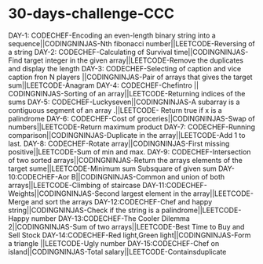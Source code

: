 # 30-days-challenge-CCC
DAY-1: CODECHEF-Encoding an even-length binary string into a sequence||CODINGNINJAS-Nth fibonacci number||LEETCODE-Reversing of a string
DAY-2: CODECHEF-Calculating of Survival time||CODINGNINJAS-Find target integer in the given array||LEETCODE-Remove the duplicates and display the length
DAY-3: CODECHEF-Selecting of caption and vice caption fron N players ||CODINGNINJAS-Pair of arrays that gives the target sum||LEETCODE-Anagram
DAY-4: CODECHEF-Chefintro || CODINGNINJAS-Sorting of an array||LEETCODE-Returning indices of the sums
DAY-5: CODECHEF-Luckyseven||CODINGNINJAS-A subarray is a contiguous segment of an array .||LEETCODE- Return true if x is a 
palindrome
DAY-6: CODECHEF-Cost of groceries||CODINGNINJAS-Swap of numbers||LEETCODE-Return maximum product
DAY-7: CODECHEF-Running comparison||CODINGNINJAS-Duplicate in the array||LEETCODE-Add 1 to last.
DAY-8: CODECHEF-Rotate array||CODINGNINJAS-First missing positive||LEETCODE-Sum of min and max.
DAY-9: CODECHEF-Intersection of two sorted arrays||CODINGNINJAS-Return the arrays elements of the target sume||LEETCODE-Minimum sum Subsquare of given sum
DAY-10:CODECHEF-Aor B||CODINGNINJAS-Common and union of both arrays||LEETCODE-Climbing of staircase
DAY-11:CODECHEF-Weights||CODINGNINJAS-Second largest element in the array||LEETCODE-Merge and sort the arrays
DAY-12:CODECHEF-Chef and happy string||CODINGNINJAS-Check if the string is a palindrome||LEETCODE-Happy number
DAY-13:CODECHEF-The Cooler Dilemma 2||CODINGNINJAS-Sum of two arrays||LEETCODE-Best Time to Buy and Sell Stock
DAY-14:CODECHEF-Red light,Green light||CODINGNINJAS-Form a triangle ||LEETCODE-Ugly number
DAY-15:CODECHEF-Chef on island||CODINGNINJAS-Total salary||LEETCODE-Containsduplicate
